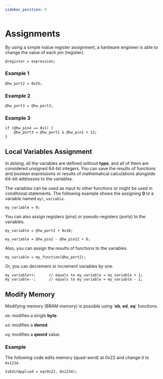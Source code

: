 ```yaml
---
sidebar_position: 9
---
```


# Assignments

By using a simple lvalue register assignment, a hardware engineer is able to change the value of each pin (register). 

```
@register = expression;
```

### Example 1

```
@hw_port2 = 0x55;
```

### Example 2

```
@hw_port3 = @hw_port2;
```

### Example 3

```
if (@hw_pin4 == 0x1) {
    @hw_port3 = @hw_port1 & @hw_pin1 + 12;
}
```

## Local Variables Assignment
In *dslang*, all the variables are defined without **type**, and all of them are considered unsigned 64-bit integers. You can save the results of functions and boolean expressions or results of mathematical calculations alongside 64-bit addresses to the variables.

The variables can be used as input to other functions or might be used in conditional statements. The following example shows the assigning **0** to a variable named `my\_variable`.

```
my_variable = 0;
```

You can also assign registers (pins) or pseudo-registers (ports) to the variables.

```
my_variable = @hw_port2 + 0x10;
```

```
my_variable = @hw_pin2 - @hw_pin12 + 8;
```

Also, you can assign the results of functions to the variables.

```
my_variable = my_function(@hw_port2);
```

Or, you can decrement or increment variables by one.

```
my_variable++;      // equals to my_variable = my_variable + 1;
my_variable--;      // equals to my_variable = my_variable - 1;
```

## Modify Memory
Modifying memory (BRAM memory) is possible using '**eb**, **ed**, **eq**' functions.

`eb`: modifies a single **byte**.

`ed`: modifies a **dwrod**.

`eq`: modifies a **qword** value.

### Example

The following code edits memory (quad-word) at 0x22 and change it to `0x1234`.

```
IsEditApplied = eq(0x22, 0x1234);
```